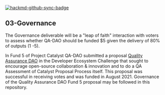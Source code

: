 [![hackmd-github-sync-badge](https://hackmd.io/jPvWGFSdQvypPcBO8JgFrw/badge)](https://hackmd.io/jPvWGFSdQvypPcBO8JgFrw)


## 03-Governance

The Governance deliverable will be a "leap of faith" interaction with voters to assess whether QA-DAO should be funded $5 given the delivery of 80% of outputs (1 -5).

In Fund 5 of Project Catalyst QA-DAO submitted a proposal [Quality Assurance DAO](https://cardano.ideascale.com/a/dtd/Quality-Assurance-DAO/351678-48088) in the Developer Ecosystem Challenge that sought to encourage open-source collaboration & innovation and to do a QA Assessment of Catalyst Proposal Process itself. This proposal was successful in receiving votes and was funded in August 2021. Governance of the Quality Assurance DAO Fund 5 proposal may be followed in this repository.